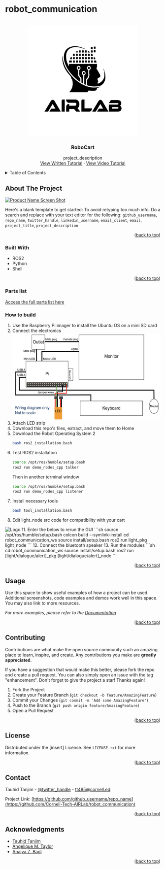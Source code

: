# robot_communication
<!-- PROJECT LOGO -->
<br />
<div align="center">
  <a href="https://airlab.cis.cornell.edu/">
    <img src="images/logo.png" alt="Logo" width="360" height="360">
  </a>

<h3 align="center">RoboCart</h3>

  <p align="center">
    project_description
    <br />
    <a href="https://github.com/github_username/repo_name">View Written Tutorial</a>
    ·
    <a href="https://github.com/github_username/repo_name/issues/new?labels=bug&template=bug-report---.md">View Video Tutorial</a>
  </p>
</div>



<!-- TABLE OF CONTENTS -->
<details>
  <summary>Table of Contents</summary>
  <ol>
    <li>
      <a href="#about-the-project">About The Project</a>
      <ul>
        <li><a href="#built-with">Built With</a></li>
      </ul>
    </li>
    <li>
      <a href="#getting-started">Getting Started</a>
      <ul>
        <li><a href="#prerequisites">Prerequisites</a></li>
        <li><a href="#installation">Installation</a></li>
      </ul>
    </li>
    <li><a href="#usage">Usage</a></li>
    <li><a href="#roadmap">Roadmap</a></li>
    <li><a href="#contributing">Contributing</a></li>
    <li><a href="#license">License</a></li>
    <li><a href="#contact">Contact</a></li>
    <li><a href="#acknowledgments">Acknowledgments</a></li>
  </ol>
</details>



<!-- ABOUT THE PROJECT -->
## About The Project

[![Product Name Screen Shot][product-screenshot]](https://example.com)

Here's a blank template to get started: To avoid retyping too much info. Do a search and replace with your text editor for the following: `github_username`, `repo_name`, `twitter_handle`, `linkedin_username`, `email_client`, `email`, `project_title`, `project_description`

<p align="right">(<a href="#readme-top">back to top</a>)</p>



### Built With

* ROS2
* Python
* Shell

<p align="right">(<a href="#readme-top">back to top</a>)</p>



<!-- GETTING STARTED -->
### Parts list
<a href="https://tinyurl.com/airlabparts">Access the full parts list here</a>

### How to build

1. Use the Raspberry Pi imager to install the Ubuntu OS on a mini SD card
2. Connect the electronics
   </br>
   <img src="images/diagram.png" alt="diagram" width="500" height="280">
4. Attach LED strip
5. Download this repo's files, extract, and move them to Home
6. Download the Robot Operating System 2
   ```sh
   bash ros2_installation.bash
   ```
7. Test ROS2 installation
   ```sh
   source /opt/ros/humble/setup.bash
   ros2 run demo_nodes_cpp talker
   ```
   Then in another terminal window
   ```sh
   source /opt/ros/humble/setup.bash
   ros2 run demo_nodes_cpp listener
   ```
9. Install necessary tools
   ```sh
   bash tool_installation.bash
   ```
10. Edit light_node src code for compatibility with your cart
<img src="images/code.png" alt="Logo" width="360" height="360">
11. Enter the below to rerun the GUI
    ```sh
    source /opt/ros/humble/setup.bash
    colcon build --symlink-install
    cd robot_communication_ws
    source install/setup.bash
    ros2 run light_pkg light_node
    ```
12. Connect the bluetooth speaker
13. Run the modules
    ```sh
    cd robot_communication_ws
    source install/setup.bash
    ros2 run [light/dialogue/alert]_pkg [light/dialogue/alert]_node
    ```
<p align="right">(<a href="#readme-top">back to top</a>)</p>



<!-- USAGE EXAMPLES -->
## Usage

Use this space to show useful examples of how a project can be used. Additional screenshots, code examples and demos work well in this space. You may also link to more resources.

_For more examples, please refer to the [Documentation](https://example.com)_

<p align="right">(<a href="#readme-top">back to top</a>)</p>

<!-- CONTRIBUTING -->
## Contributing

Contributions are what make the open source community such an amazing place to learn, inspire, and create. Any contributions you make are **greatly appreciated**.

If you have a suggestion that would make this better, please fork the repo and create a pull request. You can also simply open an issue with the tag "enhancement".
Don't forget to give the project a star! Thanks again!

1. Fork the Project
2. Create your Feature Branch (`git checkout -b feature/AmazingFeature`)
3. Commit your Changes (`git commit -m 'Add some AmazingFeature'`)
4. Push to the Branch (`git push origin feature/AmazingFeature`)
5. Open a Pull Request

<p align="right">(<a href="#readme-top">back to top</a>)</p>

<!-- LICENSE -->
## License

Distributed under the [insert] License. See `LICENSE.txt` for more information.

<p align="right">(<a href="#readme-top">back to top</a>)</p>



<!-- CONTACT -->
## Contact

Tauhid Tanjim - [@twitter_handle](https://twitter.com/twitter_handle) - tt485@cornell.ed

Project Link: [https://github.com/github_username/repo_name](https://github.com/Cornell-Tech-AIRLab/robot_communication)

<p align="right">(<a href="#readme-top">back to top</a>)</p>



<!-- ACKNOWLEDGMENTS -->
## Acknowledgments

* [Tauhid Tanjim]()
* [Angelique M. Taylor]()
* [Anaiya Z. Badi]()

<p align="right">(<a href="#readme-top">back to top</a>)</p>



<!-- MARKDOWN LINKS & IMAGES -->
<!-- https://www.markdownguide.org/basic-syntax/#reference-style-links -->
[contributors-shield]: https://img.shields.io/github/contributors/github_username/repo_name.svg?style=for-the-badge
[contributors-url]: https://github.com/github_username/repo_name/graphs/contributors
[forks-shield]: https://img.shields.io/github/forks/github_username/repo_name.svg?style=for-the-badge
[forks-url]: https://github.com/github_username/repo_name/network/members
[stars-shield]: https://img.shields.io/github/stars/github_username/repo_name.svg?style=for-the-badge
[stars-url]: https://github.com/github_username/repo_name/stargazers
[issues-shield]: https://img.shields.io/github/issues/github_username/repo_name.svg?style=for-the-badge
[issues-url]: https://github.com/github_username/repo_name/issues
[license-shield]: https://img.shields.io/github/license/github_username/repo_name.svg?style=for-the-badge
[license-url]: https://github.com/github_username/repo_name/blob/master/LICENSE.txt
[linkedin-shield]: https://img.shields.io/badge/-LinkedIn-black.svg?style=for-the-badge&logo=linkedin&colorB=555
[linkedin-url]: https://linkedin.com/in/linkedin_username
[product-screenshot]: images/screenshot.png
[Next.js]: https://img.shields.io/badge/next.js-000000?style=for-the-badge&logo=nextdotjs&logoColor=white
[Next-url]: https://nextjs.org/
[React.js]: https://img.shields.io/badge/React-20232A?style=for-the-badge&logo=react&logoColor=61DAFB
[React-url]: https://reactjs.org/
[Vue.js]: https://img.shields.io/badge/Vue.js-35495E?style=for-the-badge&logo=vuedotjs&logoColor=4FC08D
[Vue-url]: https://vuejs.org/
[Angular.io]: https://img.shields.io/badge/Angular-DD0031?style=for-the-badge&logo=angular&logoColor=white
[Angular-url]: https://angular.io/
[Svelte.dev]: https://img.shields.io/badge/Svelte-4A4A55?style=for-the-badge&logo=svelte&logoColor=FF3E00
[Svelte-url]: https://svelte.dev/
[Laravel.com]: https://img.shields.io/badge/Laravel-FF2D20?style=for-the-badge&logo=laravel&logoColor=white
[Laravel-url]: https://laravel.com
[Bootstrap.com]: https://img.shields.io/badge/Bootstrap-563D7C?style=for-the-badge&logo=bootstrap&logoColor=white
[Bootstrap-url]: https://getbootstrap.com
[JQuery.com]: https://img.shields.io/badge/jQuery-0769AD?style=for-the-badge&logo=jquery&logoColor=white
[JQuery-url]: https://jquery.com 
